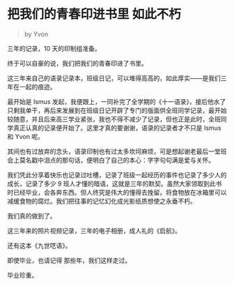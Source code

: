 # 把我们的青春印进书里 如此不朽

> by Yvon

三年的记录，10 天的印制组准备。 

终于可以自豪的说，我们把我们的青春印进了书里。 

这三年来自己的语录记录本，班级日记，可以堆得高高的，如此厚实——是我们三年在一起的痕迹。 

最开始是 Ismus 发起，我便跟上，一同补完了全学期的《十一语录》，接后他水了只剩我单干，再后来发展到在班级日记开辟了专门的版面供全班同学记录，最开始较随意，并且后来高三学业紧张，我也不得不减少了记录，但也正是此时，全班同学真正认真的记录便开始了。这里才真的要谢谢，语录的记录者才不只是 Ismus 和 Yvon 呢。 

其间也有过放弃的念头，语录印制也有过太多坎坷麻烦，可是想起谢老最后一堂班会上莫名戳中泪点的那句话，便明白了自己的本心：字字句句满是爱与关怀。 

我们凭此分享着快乐也记录过吐槽，记录了班级一起经历的事件也记录了多少人的成长，记录了多少 9 班人才懂的暗语，这就是三年的默契。虽然大家领取到此书时已经毕业，会各奔东西。但人终究是伟大的懂得去挽留。将食物放在冰箱里可以减缓食物的腐烂。我们把往事的记忆幻化成光影纸质想使之永垂不朽。 

我们真的做到了。 

这三年来的照片视频记录，三年的电子相册，成人礼的《启航》。

还有这本《九世呓语》。 

即使毕业，也请记得 那些年，我们这样走过。 

毕业珍重。